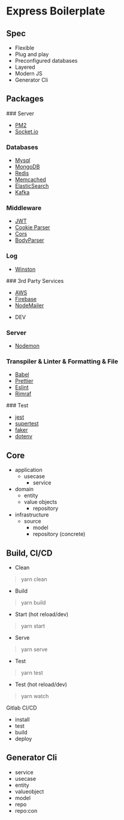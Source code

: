 # Express Boilerplate

## Spec

- Flexible
- Plug and play
- Preconfigured databases
- Layered
- Modern JS
- Generator Cli

## Packages

### Server 

* [PM2](https://www.npmjs.com/package/pm2)
* [Socket.io](https://www.npmjs.com/package/socket.io)

### Databases

* [Mysql](https://www.npmjs.com/package/mysql2)
* [MongoDB](https://www.npmjs.com/package/mongoose)
* [Redis](https://www.npmjs.com/package/redis)
* [Memcached](https://www.npmjs.com/package/memcached)
* [ElasticSearch](https://www.npmjs.com/package/@elastic/elasticsearch)
* [Kafka](https://www.npmjs.com/package/kafkajs)

### Middleware

* [JWT](https://www.npmjs.com/package/jsonwebtoken)
* [Cookie Parser](https://www.npmjs.com/package/cookie-parser)
* [Cors](https://www.npmjs.com/package/cors)
* [BodyParser](https://www.npmjs.com/package/body-parser)

### Log

* [Winston](https://www.npmjs.com/package/winston)

### 3rd Party Services

* [AWS](https://www.npmjs.com/package/aws-sdk)
* [Firebase](https://www.npmjs.com/package/firebase-admin)
* [NodeMailer](https://www.npmjs.com/package/nodemailer)

- DEV

### Server
* [Nodemon](https://www.npmjs.com/package/nodemon)

### Transpiler & Linter & Formatting & File 
* [Babel](https://www.npmjs.com/package/@babel/core)
* [Prettier](https://www.npmjs.com/package/prettier)
* [Eslint](https://www.npmjs.com/package/eslint)
* [Rimraf](https://www.npmjs.com/package/rimraf)

### Test

* [jest](https://www.npmjs.com/package/jest)
* [supertest](https://www.npmjs.com/package/supertest)
* [faker](https://www.npmjs.com/package/faker)
* [dotenv](https://www.npmjs.com/package/dotenv)

## Core

- application
    * usecase
	  * service
- domain
    * entity
    * value objects
	  * repository
- infrastructure
    * source
	  * model
	  * repository (concrete)

## Build, CI/CD

- Clean
> yarn clean

- Build
> yarn build

- Start (hot reload/dev)
> yarn start

- Serve
> yarn serve

- Test
> yarn test

- Test (hot reload/dev)
> yarn watch

Gitlab CI/CD

- install
- test
- build
- deploy

## Generator Cli

- service
- usecase
- entity
- valueobject
- model
- repo
- repo:con
